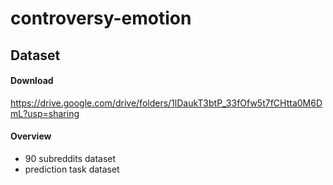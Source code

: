 # controversy-emotion
## Dataset
#### Download
https://drive.google.com/drive/folders/1lDaukT3btP_33fOfw5t7fCHtta0M6DmL?usp=sharing

#### Overview
- 90 subreddits dataset
- prediction task dataset


